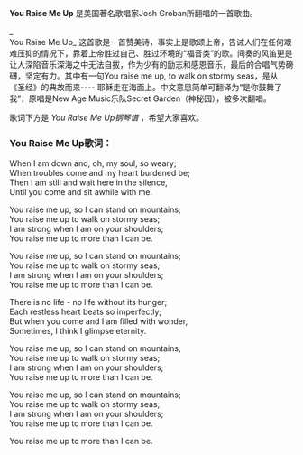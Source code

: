 

**You Raise Me Up** 是美国著名歌唱家Josh Groban所翻唱的一首歌曲。

_  
You Raise Me Up_
这首歌是一首赞美诗，事实上是歌颂上帝，告诫人们在任何艰难压抑的情况下，靠着上帝胜过自己、胜过环境的“福音类”的歌。间奏的风笛更是让人深陷音乐深海之中无法自拔，作为少有的励志和感恩音乐，最后的合唱气势磅礴，坚定有力。其中有一句You
raise me up, to walk on stormy seas，是从《圣经》的典故而来----
耶稣走在海面上。中文意思简单可翻译为“是你鼓舞了我”，原唱是New Age Music乐队Secret Garden（神秘园），被多次翻唱。

  
歌词下方是 _You Raise Me Up钢琴谱_ ，希望大家喜欢。

### You Raise Me Up歌词：

When I am down and, oh, my soul, so weary;  
When troubles come and my heart burdened be;  
Then I am still and wait here in the silence,  
Until you come and sit awhile with me.

You raise me up, so I can stand on mountains;  
You raise me up to walk on stormy seas;  
I am strong when I am on your shoulders;  
You raise me up to more than I can be.

You raise me up, so I can stand on mountains;  
You raise me up to walk on stormy seas;  
I am strong when I am on your shoulders;  
You raise me up to more than I can be.

There is no life - no life without its hunger;  
Each restless heart beats so imperfectly;  
But when you come and I am filled with wonder,  
Sometimes, I think I glimpse eternity.

You raise me up, so I can stand on mountains;  
You raise me up to walk on stormy seas;  
I am strong when I am on your shoulders;  
You raise me up to more than I can be.

You raise me up, so I can stand on mountains;  
You raise me up to walk on stormy seas;  
I am strong when I am on your shoulders;  
You raise me up to more than I can be.

You raise me up to more than I can be.

